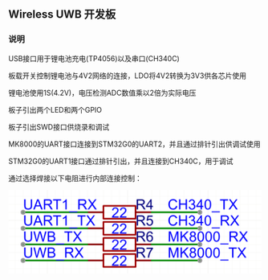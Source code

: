 ## Wireless UWB 开发板



### 说明

USB接口用于锂电池充电(TP4056)以及串口(CH340C)

板载开关控制锂电池与4V2网络的连接，LDO将4V2转换为3V3供各芯片使用

锂电池使用1S(4.2V)，电压检测ADC数值乘以2倍为实际电压

板子引出两个LED和两个GPIO

板子引出SWD接口供烧录和调试

MK8000的UART接口连接到STM32G0的UART2，并且通过排针引出供调试使用

STM32G0的UART1接口通过排针引出，并且连接到CH340C，用于调试



通过选择焊接以下电阻进行内部连接控制：

![](Doc/images/pic1.png)

